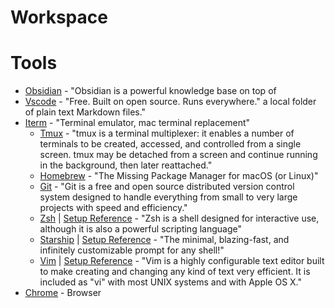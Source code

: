 # Workspace

# Tools
- [Obsidian](https://obsidian.md) - "Obsidian is a powerful knowledge base on top of
- [Vscode](https://code.visualstudio.com/) - "Free. Built on open source. Runs everywhere."
a local folder of plain text Markdown files."
- [Iterm](https://iterm2.com) - "Terminal emulator, mac terminal replacement"
  - [Tmux](https://github.com/tmux/tmux) - "tmux is a terminal multiplexer: it enables a number of terminals to be created, accessed, and controlled from a single screen. tmux may be detached from a screen and continue running in the background, then later reattached."
  - [Homebrew](https://brew.sh/) - "The Missing Package Manager for macOS (or Linux)"
  - [Git](https://git-scm.com/) - "Git is a free and open source distributed version control system designed to handle everything from small to very large projects with speed and efficiency."
  - [Zsh](https://www.zsh.org/) | [Setup Reference](zsh_setup.md) - "Zsh is a shell designed for interactive use, although it is also a powerful scripting language"
  - [Starship](https://starship.rs/) | [Setup Reference](starship_setup.md) - "The minimal, blazing-fast, and infinitely customizable prompt for any shell!"
  - [Vim](https://www.vim.org/) | [Setup Reference](vim_setup.sh) - "Vim is a highly configurable text editor built to make creating and changing any kind of text very efficient. It is included as "vi" with most UNIX systems and with Apple OS X."
- [Chrome](https://www.google.com/chrome) - Browser
